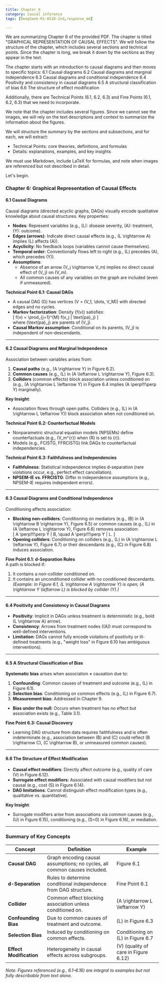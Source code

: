 ```yaml
---
title: Chapter_6
category: Causal inference
tags: [DeepSeek-R1-0528-2nd,response_md]

---
```

<think>
We are summarizing Chapter 6 of the provided PDF. The chapter is titled "GRAPHICAL REPRESENTATION OF CAUSAL EFFECTS". We will follow the structure of the chapter, which includes several sections and technical points. Since the chapter is long, we break it down by the sections as they appear in the text.

The chapter starts with an introduction to causal diagrams and then moves to specific topics: 
6.1 Causal diagrams
6.2 Causal diagrams and marginal independence
6.3 Causal diagrams and conditional independence
6.4 Positivity and consistency in causal diagrams
6.5 A structural classification of bias
6.6 The structure of effect modification

Additionally, there are Technical Points (6.1, 6.2, 6.3) and Fine Points (6.1, 6.2, 6.3) that we need to incorporate.

We note that the chapter includes several figures. Since we cannot see the images, we will rely on the text descriptions and context to summarize the information about the figures.

We will structure the summary by the sections and subsections, and for each, we will extract:
- Technical Points: core theories, definitions, and formulas
- Details: explanations, examples, and key insights

We must use Markdown, include LaTeX for formulas, and note when images are referenced but not described in detail.

Let's begin.
</think>
### Chapter 6: Graphical Representation of Causal Effects

#### 6.1 Causal Diagrams  
Causal diagrams (directed acyclic graphs, DAGs) visually encode qualitative knowledge about causal structures. Key properties:  
- **Nodes**: Represent variables (e.g., \(L\): disease severity, \(A\): treatment, \(Y\): outcome).  
- **Edges (arrows)**: Indicate direct causal effects (e.g., \(L \rightarrow A\) implies \(L\) affects \(A\)).  
- **Acyclicity**: No feedback loops (variables cannot cause themselves).  
- **Temporal order**: Conventionally flows left to right (e.g., \(L\) precedes \(A\), which precedes \(Y\)).  
- **Assumptions**:  
  - Absence of an arrow \(V_j \rightarrow V_m\) implies no direct causal effect of \(V_j\) on \(V_m\).  
  - All common causes of any variables on the graph are included (even if unmeasured).  

**Technical Point 6.1: Causal DAGs**  
- A causal DAG \(G\) has vertices \(V = (V_1, \dots, V_M)\) with directed edges and no cycles.  
- **Markov factorization**: Density \(f(v)\) satisfies:  
  \[
  f(v) = \prod_{j=1}^{M} f(v_j | \text{pa}_j)
  \]  
  where \(\text{pa}_j\) are parents of \(V_j\).  
- **Causal Markov assumption**: Conditional on its parents, \(V_j\) is independent of non-descendants.  

---

#### 6.2 Causal Diagrams and Marginal Independence  
Association between variables arises from:  
1. **Causal paths** (e.g., \(A \rightarrow Y\) in Figure 6.2).  
2. **Common causes** (e.g., \(L\) in \(A \leftarrow L \rightarrow Y\), Figure 6.3).  
3. **Colliders** (common effects) block association unless conditioned on (e.g., \(A \rightarrow L \leftarrow Y\) in Figure 6.4 implies \(A \perp\!\!\!\perp Y\) marginally).  

**Key Insight**:  
- Association flows through open paths. Colliders (e.g., \(L\) in \(A \rightarrow L \leftarrow Y\)) block association when not conditioned on.  

**Technical Point 6.2: Counterfactual Models**  
- Nonparametric structural equation models (NPSEMs) define counterfactuals (e.g., \(V_m^{r}\) when \(R\) is set to \(r\)).  
- Models (e.g., FCISTG, FFRCISTG) link DAGs to counterfactual independencies.  

**Technical Point 6.3: Faithfulness and Independencies**  
- **Faithfulness**: Statistical independence implies d-separation (rare violations occur, e.g., perfect effect cancellation).  
- **NPSEM-IE vs. FFRCISTG**: Differ in independence assumptions (e.g., NPSEM-IE requires independent errors).  

---

#### 6.3 Causal Diagrams and Conditional Independence  
Conditioning affects association:  
- **Blocking non-colliders**: Conditioning on mediators (e.g., \(B\) in \(A \rightarrow B \rightarrow Y\), Figure 6.5) or common causes (e.g., \(L\) in \(A \leftarrow L \rightarrow Y\), Figure 6.6) removes association:  
  \[
  A \perp\!\!\!\perp Y | B, \quad A \perp\!\!\!\perp Y | L.
  \]  
- **Opening colliders**: Conditioning on colliders (e.g., \(L\) in \(A \rightarrow L \leftarrow Y\), Figure 6.7) or their descendants (e.g., \(C\) in Figure 6.8) induces association.  

**Fine Point 6.1: d-Separation Rules**  
A path is blocked if:  
1. It contains a non-collider conditioned on.  
2. It contains an unconditioned collider with no conditioned descendants.  
*(Example: In Figure 6.1, \(L \rightarrow A \rightarrow Y\) is open; \(A \rightarrow Y \leftarrow L\) is blocked by collider \(Y\).)*  

---

#### 6.4 Positivity and Consistency in Causal Diagrams  
- **Positivity**: Implicit in DAGs unless treatment is deterministic (e.g., bold \(L \rightarrow A\) arrow).  
- **Consistency**: Arrows from treatment nodes (\(A\)) must correspond to well-defined interventions.  
- **Limitation**: DAGs cannot fully encode violations of positivity or ill-defined treatments (e.g., "weight loss" in Figure 6.10 has ambiguous interventions).  

---

#### 6.5 A Structural Classification of Bias  
**Systematic bias** arises when association ≠ causation due to:  
1. **Confounding**: Common causes of treatment and outcome (e.g., \(L\) in Figure 6.1).  
2. **Selection bias**: Conditioning on common effects (e.g., \(L\) in Figure 6.7).  
3. **Measurement bias**: Addressed in Chapter 9.  
- **Bias under the null**: Occurs when treatment has no effect but association exists (e.g., Table 3.1).  

**Fine Point 6.3: Causal Discovery**  
- Learning DAG structure from data requires faithfulness and is often indeterminate (e.g., association between \(B\) and \(C\) could reflect \(B \rightarrow C\), \(C \rightarrow B\), or unmeasured common causes).  

---

#### 6.6 The Structure of Effect Modification  
- **Causal effect modifiers**: Directly affect outcome (e.g., quality of care \(V\) in Figure 6.12).  
- **Surrogate effect modifiers**: Associated with causal modifiers but not causal (e.g., cost \(S\) in Figure 6.14).  
- **DAG limitations**: Cannot distinguish effect modification types (e.g., qualitative vs. quantitative).  

**Key Insight**:  
- Surrogate modifiers arise from associations via common causes (e.g., \(U\) in Figure 6.15), conditioning (e.g., \(S=0\) in Figure 6.16), or mediation.  

---

### Summary of Key Concepts  
| **Concept**               | **Definition**                                                                 | **Example**                     |  
|---------------------------|-------------------------------------------------------------------------------|---------------------------------|  
| **Causal DAG**            | Graph encoding causal assumptions; no cycles, all common causes included.      | Figure 6.1                      |  
| **d-Separation**          | Rules to determine conditional independence from DAG structure.               | Fine Point 6.1                  |  
| **Collider**              | Common effect blocking association unless conditioned on.                     | \(A \rightarrow L \leftarrow Y\) |  
| **Confounding Bias**      | Due to common causes of treatment and outcome.                                | \(L\) in Figure 6.3             |  
| **Selection Bias**        | Induced by conditioning on common effects.                                    | Conditioning on \(L\) in Figure 6.7 |  
| **Effect Modification**   | Heterogeneity in causal effects across subgroups.                             | \(V\) (quality of care in Figure 6.12) |  

*Note: Figures referenced (e.g., 6.1–6.16) are integral to examples but not fully describable from text alone.*